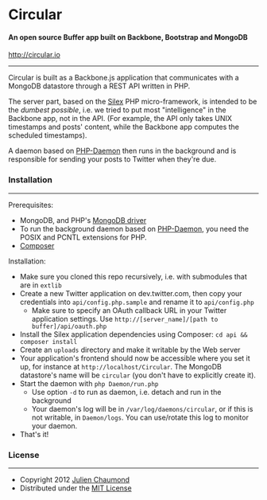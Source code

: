 # Circular

#### An open source Buffer app built on Backbone, Bootstrap and MongoDB

http://circular.io

---

Circular is built as a Backbone.js application that communicates with a MongoDB datastore through a REST API written in PHP. 

The server part, based on the [Silex](http://silex.sensiolabs.org) PHP micro-framework, is intended to be the *dumbest possible*, i.e. we tried to put most "intelligence" in the Backbone app, not in the API. (For example, the API only takes UNIX timestamps and posts' content, while the Backbone app computes the scheduled timestamps).

A daemon based on [PHP-Daemon](https://github.com/shaneharter/PHP-Daemon) then runs in the background and is responsible for sending your posts to Twitter when they're due.


### Installation
---

Prerequisites:

* MongoDB, and PHP's [MongoDB driver](http://www.mongodb.org/display/DOCS/PHP+Language+Center)
* To run the background daemon based on [PHP-Daemon](https://github.com/shaneharter/PHP-Daemon), you need the POSIX and PCNTL extensions for PHP.
* [Composer](http://getcomposer.org)

Installation:

* Make sure you cloned this repo recursively, i.e. with submodules that are in `extlib`
* Create a new Twitter application on dev.twitter.com, then copy your credentials into `api/config.php.sample` and rename it to `api/config.php`
  * Make sure to specify an OAuth callback URL in your Twitter application settings. Use `http://[server_name]/[path to buffer]/api/oauth.php`
* Install the Silex application dependencies using Composer: `cd api && composer install`
* Create an `uploads` directory and make it writable by the Web server
* Your application's frontend should now be accessible where you set it up, for instance at `http://localhost/Circular`. The MongoDB datastore's name will be `circular` (you don't have to explicitly create it).
* Start the daemon with `php Daemon/run.php` 
  * Use option `-d` to run as daemon, i.e. detach and run in the background
  * Your daemon's log will be in `/var/log/daemons/circular`, or if this is not writable, in `Daemon/logs`. You can use/rotate this log to monitor your daemon.
* That's it!


### License
---
* Copyright 2012 [Julien Chaumond](http://julien-c.fr)
* Distributed under the [MIT License](http://creativecommons.org/licenses/MIT/)
